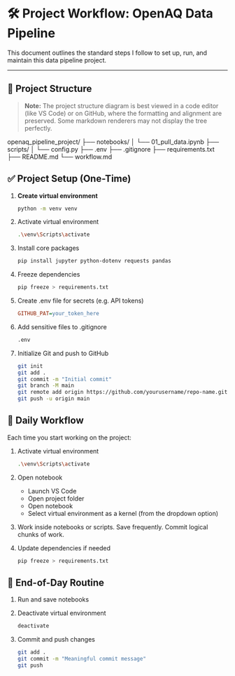 # 🛠️ Project Workflow: OpenAQ Data Pipeline

This document outlines the standard steps I follow to set up, run, and maintain this data pipeline project.

---

## 📁 Project Structure

> **Note:** The project structure diagram is best viewed in a code editor (like VS Code) or on GitHub, where the formatting and alignment are preserved. Some markdown renderers may not display the tree perfectly.

openaq_pipeline_project/
├── notebooks/
│   └── 01_pull_data.ipynb
├── scripts/
│   └── config.py
├── .env
├── .gitignore
├── requirements.txt
├── README.md
└── workflow.md

## ✅ Project Setup (One-Time)

1. **Create virtual environment**
   ```bash
   python -m venv venv
   ```

2. Activate virtual environment
    ```bash
    .\venv\Scripts\activate
    ```

3. Install core packages
    ```bash
    pip install jupyter python-dotenv requests pandas
    ```

4. Freeze dependencies
    ```bash
    pip freeze > requirements.txt
    ```

5. Create .env file for secrets (e.g. API tokens)
    ```ini
    GITHUB_PAT=your_token_here
    ```

6. Add sensitive files to .gitignore
    ```bash
    .env
    ```

7. Initialize Git and push to GitHub
    ```bash
    git init
    git add .
    git commit -m "Initial commit"
    git branch -M main
    git remote add origin https://github.com/yourusername/repo-name.git
    git push -u origin main
    ```

## 🚀 Daily Workflow
Each time you start working on the project:

1. Activate virtual environment
    ```bash
    .\venv\Scripts\activate
    ```

2. Open notebook
    -  Launch VS Code
    -  Open project folder
    -  Open notebook
    -  Select virtual environment as a kernel (from the dropdown option)

3. Work inside notebooks or scripts. Save frequently. Commit logical chunks of work.

4. Update dependencies if needed
    ```bash
    pip freeze > requirements.txt
    ```

## 🌙 End-of-Day Routine

1. Run and save notebooks

2. Deactivate virtual environment
    ```bash
    deactivate
    ```

3. Commit and push changes
    ```bash
    git add .
    git commit -m "Meaningful commit message"
    git push
    ```



